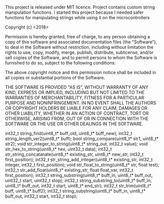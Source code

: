 This project is released under MIT licence.
Project contains custom string manipulation functions.
I started this project because I needed safer functions for manipulating strings while using it on the microcontrollers

Copyright (c) <2018> <Josko Radic>

Permission is hereby granted, free of charge, to any person obtaining a copy of this software and associated documentation files (the "Software"), to deal in the Software without restriction, including without limitation the rights to use, copy, modify, merge, publish, distribute, sublicense, and/or sell copies of the Software, and to permit persons to whom the Software is furnished to do so, subject to the following conditions:

The above copyright notice and this permission notice shall be included in all copies or substantial portions of the Software.

THE SOFTWARE IS PROVIDED "AS IS", WITHOUT WARRANTY OF ANY KIND, EXPRESS OR IMPLIED, INCLUDING BUT NOT LIMITED TO THE WARRANTIES OF MERCHANTABILITY, FITNESS FOR A PARTICULAR PURPOSE AND NONINFRINGEMENT. IN NO EVENT SHALL THE AUTHORS OR COPYRIGHT HOLDERS BE LIABLE FOR ANY CLAIM, DAMAGES OR OTHER LIABILITY, WHETHER IN AN ACTION OF CONTRACT, TORT OR OTHERWISE, ARISING FROM, OUT OF OR IN CONNECTION WITH THE SOFTWARE OR THE USE OR OTHER DEALINGS IN THE SOFTWARE.


int32_t string_find(uint8_t* buff_old, uint8_t* buff_new);
int32_t string_length_ver2(uint8_t* buff);
bool string_compare(uint8_t* str1, uint8_t* str2);
void str_integer_to_string(uint8_t* string_out, int32_t value);
void str_hex_to_string(uint8_t* hex, uint32_t data);
int32_t str_string_concatanate(uint8_t* existing_str, uint8_t* new_str, int32_t first_position);
int32_t str_string_add_integer(uint8_t* existing_str, int32_t integer, int32_t first_position);
void str_float_to_string(uint8_t* str, float test);
int32_t str_add_float(uint8_t* existing_str, float float_var, int32_t first_position);
int32_t string_substring(uint8_t* buff_in, uint8_t* buff_out, uint32_t start, uint32_t stop);
int32_t string_substring_to(uint8_t* buff_in, uint8_t* buff_out, int32_t start, uint8_t* end_str);
int32_t str_trim(uint8_t* buff, uint8_t* buff2);
int32_t string_substring(uint8_t* buff_in, uint8_t* buff_out, int32_t start, int32_t stop);
